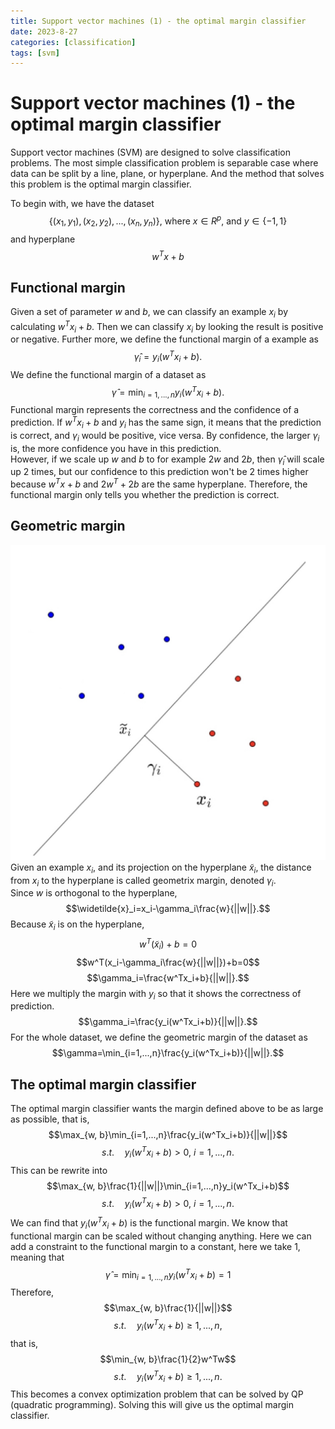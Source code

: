 ```yaml
---
title: Support vector machines (1) - the optimal margin classifier
date: 2023-8-27
categories: [classification]
tags: [svm]
---
```


# Support vector machines (1) - the optimal margin classifier

Support vector machines (SVM) are designed to solve classification problems. The most simple classification problem is separable case where data can be split by a line, plane, or hyperplane. And the method that solves this problem is the optimal margin classifier.  

To begin with, we have the dataset 
$$\{(x_1, y_1),(x_2,y_2),...,(x_n,y_n)\}\text{, where }x\in R^p\text{, and }y\in\{-1,1\}$$
and hyperplane
$$w^Tx+b$$

## Functional margin
Given a set of parameter $w$ and $b$, we can classify an example $x_i$ by calculating $w^Tx_i+b$. Then we can classify $x_i$ by looking the result is positive or negative. Further more, we define the functional margin of a example as
$$\hat{\gamma}_i=y_i(w^Tx_i+b).$$
We define the functional margin of a dataset as
$$\hat{\gamma}=\min_{i=1,...,n}y_i(w^Tx_i+b).$$
Functional margin represents the correctness and the confidence of a prediction. If $w^Tx_i+b$ and $y_i$ has the same sign, it means that the prediction is correct, and $\gamma_i$ would be positive, vice versa. By confidence, the larger $\gamma_i$ is, the more confidence you have in this prediction.  
However, if we scale up $w$ and $b$ to for example $2w$ and $2b$, then $\hat{\gamma}_i$ will scale up 2 times, but our confidence to this prediction won't be 2 times higher because $w^Tx+b$ and $2w^T+2b$ are the same hyperplane. Therefore, the functional margin only tells you whether the prediction is correct.  

## Geometric margin
![](../assets/img/posts-img/svm-1.jpeg)
Given an example $x_i$, and its projection on the hyperplane $\widetilde{x}_i$, the distance from $x_i$ to the hyperplane is called geometrix margin, denoted $\gamma_i$.  
Since $w$ is orthogonal to the hyperplane, 
$$\widetilde{x}_i=x_i-\gamma_i\frac{w}{||w||}.$$
Because $\widetilde{x}_i$ is on the hyperplane, 
$$w^T(\widetilde{x}_i)+b=0$$
$$w^T(x_i-\gamma_i\frac{w}{||w||})+b=0$$
$$\gamma_i=\frac{w^Tx_i+b}{||w||}.$$
Here we multiply the margin with $y_i$ so that it shows the correctness of prediction. 
$$\gamma_i=\frac{y_i(w^Tx_i+b)}{||w||}.$$
For the whole dataset, we define the geometric margin of the dataset as
$$\gamma=\min_{i=1,...,n}\frac{y_i(w^Tx_i+b)}{||w||}.$$

## The optimal margin classifier
The optimal margin classifier wants the margin defined above to be as large as possible, that is, 
$$\max_{w, b}\min_{i=1,...,n}\frac{y_i(w^Tx_i+b)}{||w||}$$
$$s.t.\quad y_i(w^Tx_i+b)>0\text{, }i=1,...,n.$$
This can be rewrite into
$$\max_{w, b}\frac{1}{||w||}\min_{i=1,...,n}y_i(w^Tx_i+b)$$
$$s.t.\quad y_i(w^Tx_i+b)>0\text{, }i=1,...,n.$$
We can find that $y_i(w^Tx_i+b)$ is the functional margin. We know that functional margin can be scaled without changing anything. Here we can add a constraint to the functional margin to a constant, here we take 1, meaning that
$$\hat{\gamma}=\min_{i=1,...,n}y_i(w^Tx_i+b)=1$$
Therefore, 
$$\max_{w, b}\frac{1}{||w||}$$
$$s.t.\quad y_i(w^Tx_i+b)\ge1,...,n,$$
that is, 
$$\min_{w, b}\frac{1}{2}w^Tw$$
$$s.t.\quad y_i(w^Tx_i+b)\ge1,...,n.$$
This becomes a convex optimization problem that can be solved by QP (quadratic programming). Solving this will give us the optimal margin classifier. 